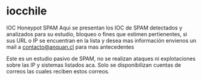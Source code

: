 # iocchile
IOC Honeypot SPAM
Aqui se presentan los IOC de SPAM detectados y analizados para su estudio, bloqueo o fines que estimen pertienentes, si sus URL o IP se encuentran en la lista y desea mas información envienos un mail a contacto@anquan.cl para mas antecedentes

Este es un estudio pasivo de SPAM, no se realizan ataques ni explotaciones sobre las IP y sistemas listados aca. Solo se disponibilizan cuentas de correos las cuales reciben estos correos.
